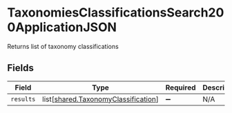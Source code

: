 # TaxonomiesClassificationsSearch200ApplicationJSON

Returns list of taxonomy classifications


## Fields

| Field                                                                                | Type                                                                                 | Required                                                                             | Description                                                                          |
| ------------------------------------------------------------------------------------ | ------------------------------------------------------------------------------------ | ------------------------------------------------------------------------------------ | ------------------------------------------------------------------------------------ |
| `results`                                                                            | list[[shared.TaxonomyClassification](../../models/shared/taxonomyclassification.md)] | :heavy_minus_sign:                                                                   | N/A                                                                                  |